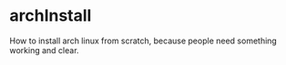 # archInstall
How to install arch linux from scratch, because people need something working and clear.
